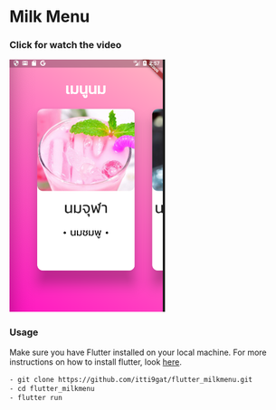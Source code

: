 # Milk Menu

### Click for watch the video
[![Watch the video](https://raw.githubusercontent.com/itti9gat/flutter_milkmenu/master/movie/ss01.png)](https://raw.githubusercontent.com/itti9gat/flutter_milkmenu/master/movie/milk_menu.mov)


### Usage
Make sure you have Flutter installed on your local machine. 
For more instructions on how to install flutter, look [here](https://flutter.io/docs/get-started/install).
```
- git clone https://github.com/itti9gat/flutter_milkmenu.git
- cd flutter_milkmenu
- flutter run
```
